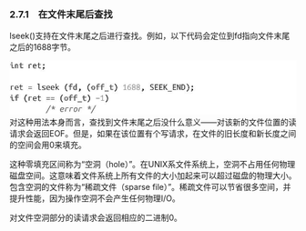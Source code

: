 ### 2.7.1　在文件末尾后查找

lseek()支持在文件末尾之后进行查找。例如，以下代码会定位到fd指向文件末尾之后的1688字节。



![49.jpg](../images/49.jpg)
对这种用法本身而言，查找到文件末尾之后没什么意义——对该新的文件位置的读请求会返回EOF。但是，如果在该位置有个写请求，在文件的旧长度和新长度之间的空间会用0来填充。

这种零填充区间称为“空洞（hole）”。在UNIX系文件系统上，空洞不占用任何物理磁盘空间。这意味着文件系统上所有文件的大小加起来可以超过磁盘的物理大小。包含空洞的文件称为“稀疏文件（sparse file）”。稀疏文件可以节省很多空间，并提升性能，因为操作空洞不会产生任何物理I/O。

对文件空洞部分的读请求会返回相应的二进制0。

